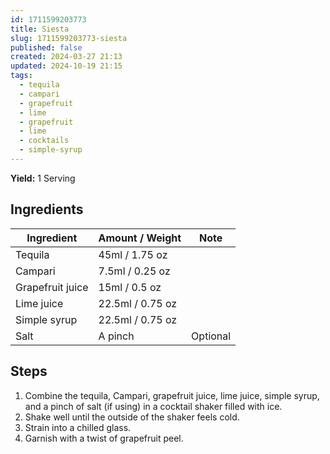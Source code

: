 ```yaml
---
id: 1711599203773
title: Siesta
slug: 1711599203773-siesta
published: false
created: 2024-03-27 21:13
updated: 2024-10-19 21:15
tags:
  - tequila
  - campari
  - grapefruit
  - lime
  - grapefruit
  - lime
  - cocktails
  - simple-syrup
---
```


**Yield:** 1 Serving

## Ingredients

| Ingredient       | Amount / Weight  | Note     |
| ---------------- | ---------------- | -------- |
| Tequila          | 45ml / 1.75 oz   |          |
| Campari          | 7.5ml / 0.25 oz  |          |
| Grapefruit juice | 15ml / 0.5 oz    |          |
| Lime juice       | 22.5ml / 0.75 oz |          |
| Simple syrup     | 22.5ml / 0.75 oz |          |
| Salt             | A pinch          | Optional |

## Steps

1. Combine the tequila, Campari, grapefruit juice, lime juice, simple syrup, and a pinch of salt (if using) in a cocktail shaker filled with ice.
2. Shake well until the outside of the shaker feels cold.
3. Strain into a chilled glass.
4. Garnish with a twist of grapefruit peel.
